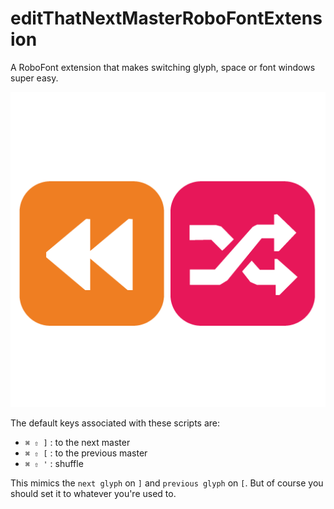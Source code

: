 # editThatNextMasterRoboFontExtension

A RoboFont extension that makes switching glyph, space or font windows super easy.

![EditThatNextMasterIcon.png](EditThatNextMasterIcon.png)

The default keys associated with these scripts are:

* `⌘ ⇧ ]` : to the next master
* `⌘ ⇧ [` : to the previous master
* `⌘ ⇧ '` : shuffle

This mimics the `next glyph` on `]` and `previous glyph` on `[`. But of course you should set it to whatever you're used to. 